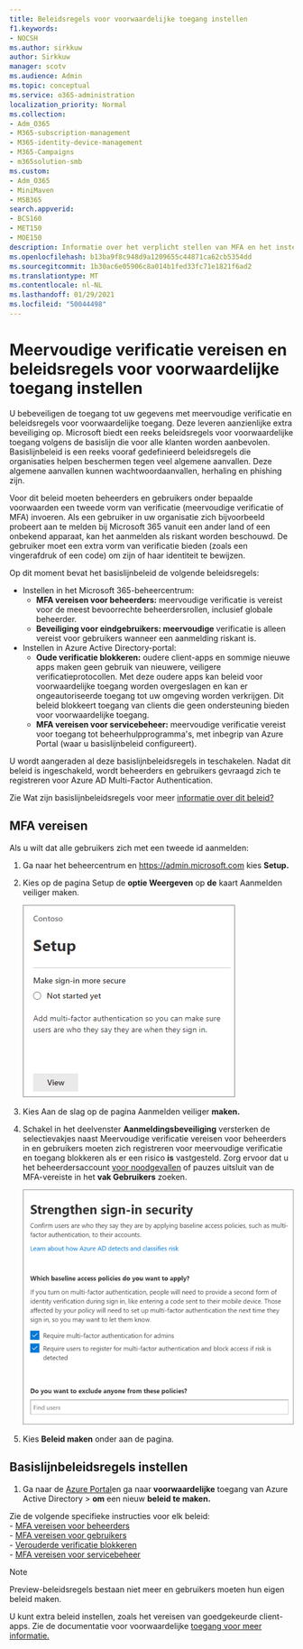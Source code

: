 ```yaml
---
title: Beleidsregels voor voorwaardelijke toegang instellen
f1.keywords:
- NOCSH
ms.author: sirkkuw
author: Sirkkuw
manager: scotv
ms.audience: Admin
ms.topic: conceptual
ms.service: o365-administration
localization_priority: Normal
ms.collection:
- Adm_O365
- M365-subscription-management
- M365-identity-device-management
- M365-Campaigns
- m365solution-smb
ms.custom:
- Adm_O365
- MiniMaven
- MSB365
search.appverid:
- BCS160
- MET150
- MOE150
description: Informatie over het verplicht stellen van MFA en het instellen van beleidsregels voor voorwaardelijke toegang voor Microsoft 365 voor Bedrijven.
ms.openlocfilehash: b13ba9f8c948d9a1209655c44871ca62cb5354dd
ms.sourcegitcommit: 1b30ac6e05906c8a014b1fed33fc71e1821f6ad2
ms.translationtype: MT
ms.contentlocale: nl-NL
ms.lasthandoff: 01/29/2021
ms.locfileid: "50044498"
---
```

# <a name="require-multi-factor-authentication-and-set-up-conditional-access-policies"></a>Meervoudige verificatie vereisen en beleidsregels voor voorwaardelijke toegang instellen

U bebeveiligen de toegang tot uw gegevens met meervoudige verificatie en beleidsregels voor voorwaardelijke toegang. Deze leveren aanzienlijke extra beveiliging op. Microsoft biedt een reeks beleidsregels voor voorwaardelijke toegang volgens de basislijn die voor alle klanten worden aanbevolen. Basislijnbeleid is een reeks vooraf gedefinieerd beleidsregels die organisaties helpen beschermen tegen veel algemene aanvallen. Deze algemene aanvallen kunnen wachtwoordaanvallen, herhaling en phishing zijn.

Voor dit beleid moeten beheerders en gebruikers onder bepaalde voorwaarden een tweede vorm van verificatie (meervoudige verificatie of MFA) invoeren. Als een gebruiker in uw organisatie zich bijvoorbeeld probeert aan te melden bij Microsoft 365 vanuit een ander land of een onbekend apparaat, kan het aanmelden als riskant worden beschouwd. De gebruiker moet een extra vorm van verificatie bieden (zoals een vingerafdruk of een code) om zijn of haar identiteit te bewijzen.

Op dit moment bevat het basislijnbeleid de volgende beleidsregels:

- Instellen in het Microsoft 365-beheercentrum:
  - **MFA vereisen voor beheerders:** meervoudige verificatie is vereist voor de meest bevoorrechte beheerdersrollen, inclusief globale beheerder.
  - **Beveiliging voor eindgebruikers: meervoudige** verificatie is alleen vereist voor gebruikers wanneer een aanmelding riskant is. 
- Instellen in Azure Active Directory-portal:
  - **Oude verificatie blokkeren:** oudere client-apps en sommige nieuwe apps maken geen gebruik van nieuwere, veiligere verificatieprotocollen. Met deze oudere apps kan beleid voor voorwaardelijke toegang worden overgeslagen en kan er ongeautoriseerde toegang tot uw omgeving worden verkrijgen. Dit beleid blokkeert toegang van clients die geen ondersteuning bieden voor voorwaardelijke toegang. 
  - **MFA vereisen voor servicebeheer:** meervoudige verificatie vereist voor toegang tot beheerhulpprogramma's, met inbegrip van Azure Portal (waar u basislijnbeleid configureert).

U wordt aangeraden al deze basislijnbeleidsregels in teschakelen. Nadat dit beleid is ingeschakeld, wordt beheerders en gebruikers gevraagd zich te registreren voor Azure AD Multi-Factor Authentication.

Zie Wat zijn basislijnbeleidsregels voor meer [informatie over dit beleid?](https://docs.microsoft.com/azure/active-directory/conditional-access/concept-baseline-protection)

## <a name="require-mfa"></a>MFA vereisen

Als u wilt dat alle gebruikers zich met een tweede id aanmelden:

1. Ga naar het beheercentrum en <a href="https://go.microsoft.com/fwlink/p/?linkid=837890" target="_blank">https://admin.microsoft.com</a> kies **Setup.**

2. Kies op de pagina Setup de **optie Weergeven** op **de** kaart Aanmelden veiliger maken.

    ![Zorg dat u zich beter kunt aanmelden.](../media/setupmfa.png)
3. Kies Aan de slag op de pagina Aanmelden veiliger **maken.**

4. Schakel in het deelvenster **Aanmeldingsbeveiliging** versterken de selectievakjes naast Meervoudige verificatie vereisen voor beheerders in en gebruikers moeten zich registreren voor meervoudige verificatie en toegang blokkeren als er een risico **is** vastgesteld.
    Zorg ervoor dat u het beheerdersaccount [voor noodgevallen](m365-campaigns-protect-admin-accounts.md#create-an-emergency-admin-account) of pauzes uitsluit van de MFA-vereiste in het **vak Gebruikers** zoeken.

    ![Versterk de beveiligingspagina voor insing.](../media/requiremfa.png)

5. Kies **Beleid maken** onder aan de pagina.

## <a name="set-up-baseline-policies"></a>Basislijnbeleidsregels instellen

1. Ga naar de [Azure Portal](https://portal.azure.com)en ga naar **voorwaardelijke** toegang van Azure Active Directory \> **om** een nieuw **beleid te maken.**

Zie de volgende specifieke instructies voor elk beleid: <br>
    - [MFA vereisen voor beheerders](https://docs.microsoft.com/azure/active-directory/conditional-access/howto-baseline-protect-administrators) <br>
    - [MFA vereisen voor gebruikers](https://docs.microsoft.com/azure/active-directory/conditional-access/howto-baseline-protect-end-users) <br>
    - [Verouderde verificatie blokkeren](https://docs.microsoft.com/azure/active-directory/conditional-access/howto-baseline-protect-legacy-auth) <br>
    - [MFA vereisen voor servicebeheer](https://docs.microsoft.com/azure/active-directory/conditional-access/howto-baseline-protect-azure)

> [!NOTE]
> Preview-beleidsregels bestaan niet meer en gebruikers moeten hun eigen beleid maken.

U kunt extra beleid instellen, zoals het vereisen van goedgekeurde client-apps. Zie de documentatie voor voorwaardelijke [toegang voor meer informatie.](https://docs.microsoft.com/azure/active-directory/conditional-access/)

